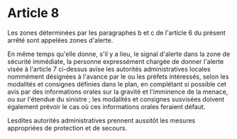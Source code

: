 # Article 8

Les zones déterminées par les paragraphes b et c de l'article 6 du présent arrêté sont appelées zones d'alerte.

En même temps qu'elle donne, s'il y a lieu, le signal d'alerte dans la zone de sécurité immédiate, la personne expressément chargée de donner l'alerte visée à l'article 7 ci-dessus avise les autorités administratives locales nommément désignées à l'avance par le ou les préfets intéressés, selon les modalités et consignes définies dans le plan, en complétant si possible cet avis par des informations orales sur la gravité et l'imminence de la menace, ou sur l'étendue du sinistre ; les modalités et consignes susvisées doivent également prévoir le cas où ces informations orales feraient défaut.

Lesdites autorités administratives prennent aussitôt les mesures appropriées de protection et de secours.
